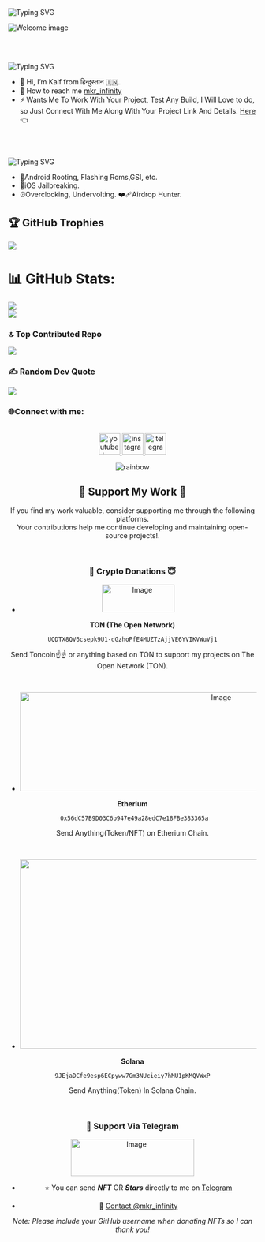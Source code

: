 

<img src="https://readme-typing-svg.demolab.com?font=Fira&size=35&duration=300&pause=3000&color=678CAD&center=false&vCenter=false&width=500&lines=About+Me" alt="Typing SVG" />



![Welcome image](https://github.com/user-attachments/assets/2139188b-cc0e-4ba4-bb65-15b9e7d4a310)


<br><br>



<img src="https://readme-typing-svg.demolab.com?font=Fira&size=35&duration=300&pause=3000&color=678CAD&center=false&vCenter=false&width=500&lines=About+Me" alt="Typing SVG" />

- 🔭 Hi, I’m Kaif from हिन्दुस्तान 🇮🇳..
- 🤝 How to reach me  [mkr_infinity](https://www.instagram.com/mkr_infinity)
- ⚡ Wants Me To Work With Your Project, Test Any Build, I Will Love to do, so Just Connect With Me Along With Your Project Link And Details.
 [Here](https://github.com/mkr-infinity/mkr-infinity/blob/main/README.md#connect-with-me)
 👈


<br><br>


<img src="https://readme-typing-svg.demolab.com?font=Fira&size=35&duration=300&pause=3000&color=678CAD&center=false&vCenter=false&width=500&lines=Hobbies" alt="Typing SVG" />

- 📱Android Rooting, Flashing Roms,GSI, etc.
- 🍎iOS Jailbreaking.
- ⏰Overclocking, Undervolting.
❤️‍🩹Airdrop Hunter.




## 🏆 GitHub Trophies
![](https://github-profile-trophy.vercel.app/?username=mkr-infinity&theme=nord&no-frame=false&no-bg=false&margin-w=4)

# 📊 GitHub Stats:
![](https://github-readme-stats.vercel.app/api?username=mkr-infinity&theme=dark&hide_border=false&include_all_commits=false&count_private=false)<br/>
![](https://github-readme-streak-stats.herokuapp.com/?user=mkr-infinity&theme=dark&hide_border=false)<br/>

### 🔝 Top Contributed Repo
![](https://github-contributor-stats.vercel.app/api?username=mkr-infinity&limit=5&theme=gruvbox&combine_all_yearly_contributions=true)


### ✍️ Random Dev Quote
![](https://quotes-github-readme.vercel.app/api?type=horizontal&theme=gruvbox)



<h3 align="left">🌐Connect with me:</h3>


<br clear="both">

<div align="center">
  <a href="https://www.youtube.com/@mkrinfinity" target="_blank">
    <img src="https://img.shields.io/static/v1?message=YouTube&logo=youtube&label=labze_kaifiyat&color=FF0000&logoColor=red&labelColor=&style=plastic" height="43" alt="youtube logo"  />
  </a>
  <a href="https://www.instagram.com/mkr_infinity" target="_blank">
    <img src="https://img.shields.io/static/v1?message=Instagram&logo=instagram&label=mkr_infinity&color=E4405F&logoColor=cyan&labelColor=&style=plastic" height="43" alt="instagram logo"  />
  </a>
  <a href="https://t.me/mkr_infinity" target="_blank">
    <img src="https://img.shields.io/static/v1?message=Telegram&logo=telegram&label=mkr_infinity&color=2CA5E0&logoColor=&labelColor=&style=plastic" height="43" alt="telegram logo"  />
  </a>




<br>






![rainbow](https://github.com/NiREvil/vless/assets/126243832/1aca7f5d-6495-44b7-aced-072bae52f256)


## 🍾 Support My Work 🥳

If you find my work valuable, consider supporting me through the following platforms.  <br>
Your contributions help me continue developing and maintaining open-source projects!.

<br>

### 🌟 Crypto Donations 😇


-  <img width="147" height="56" alt="Image" src="https://github.com/user-attachments/assets/4240bc46-a3ac-4ce2-9b69-432e8dfa0067" />
 **TON (The Open Network)**
  
  ```
  UQDTX8QV6csepk9U1-dGzhoPfE4MUZTzAjjVE6YVIKVWuVj1
  ```

  Send Toncoin☝️☝️ or anything based on TON to support my projects on The Open Network (TON).


<br>




- <img width="800" height="201" alt="Image" src="https://github.com/user-attachments/assets/f3c84e84-9011-4470-97d6-f4b395e5c3a1" />
 **Etherium**
  
  ```
   0x56dC57B9D03C6b947e49a28edC7e18FBe383365a
  ```

Send Anything(Token/NFT) on Etherium Chain.


<br>




- <img width="2584" height="384" alt="Image" src="https://github.com/user-attachments/assets/a642c5e6-216b-43bd-90be-65097cf4f9f3" />
 **Solana**

  ```
  9JEjaDCfe9esp6ECpyww7Gm3NUcieiy7hMU1pKMQVWxP
  ```
  Send Anything(Token) In Solana Chain.




<br>





 ### 💖 Support Via Telegram

<img width="250" height="75" alt="Image" src="https://github.com/user-attachments/assets/fe380ea4-6526-423e-8a66-2385918dcea5" />

- ⭐ You can send ***NFT*** OR ***Stars*** directly to me on [Telegram](https://t.me/mkr_infinity)
  
- 💬 [Contact @mkr_infinity](https://t.me/mkr_infinity)

*Note: Please include your GitHub username when donating NFTs so I can thank you!*
